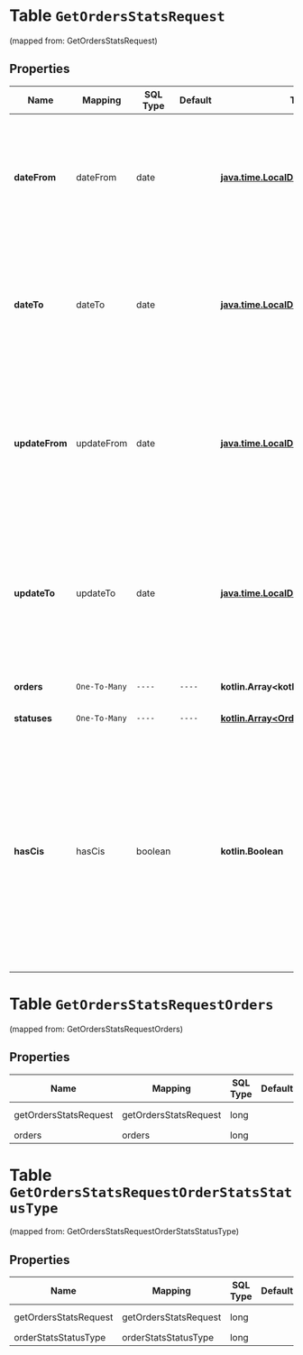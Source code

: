 
# Table `GetOrdersStatsRequest`
(mapped from: GetOrdersStatsRequest)

## Properties
Name | Mapping | SQL Type | Default | Type | Description | Notes
---- | ------- | -------- | ------- | ---- | ----------- | -----
**dateFrom** | dateFrom | date |  | [**java.time.LocalDate**](java.time.LocalDate.md) | Начальная дата, когда заказ был сформирован.  Формат даты: &#x60;ГГГГ‑ММ‑ДД&#x60;.  Нельзя использовать вместе с параметрами &#x60;updateFrom&#x60; и &#x60;updateTo&#x60;.  |  [optional]
**dateTo** | dateTo | date |  | [**java.time.LocalDate**](java.time.LocalDate.md) | Конечная дата, когда заказ был сформирован.  Формат даты: &#x60;ГГГГ‑ММ‑ДД&#x60;.  Нельзя использовать вместе с параметрами &#x60;updateFrom&#x60; и &#x60;updateTo&#x60;.  |  [optional]
**updateFrom** | updateFrom | date |  | [**java.time.LocalDate**](java.time.LocalDate.md) | Начальная дата периода, за который были изменения статуса заказа.  Формат даты: &#x60;ГГГГ‑ММ‑ДД&#x60;.  Нельзя использовать вместе с параметрами &#x60;dateFrom&#x60; и &#x60;dateTo&#x60;.  |  [optional]
**updateTo** | updateTo | date |  | [**java.time.LocalDate**](java.time.LocalDate.md) | Конечная дата периода, за который были изменения статуса заказа.  Формат даты: &#x60;ГГГГ‑ММ‑ДД&#x60;.  Нельзя использовать вместе с параметрами &#x60;dateFrom&#x60; и &#x60;dateTo&#x60;.  |  [optional]
**orders** | `One-To-Many` | `----` | `----`  | **kotlin.Array&lt;kotlin.Long&gt;** | Список идентификаторов заказов. |  [optional]
**statuses** | `One-To-Many` | `----` | `----`  | [**kotlin.Array&lt;OrderStatsStatusType&gt;**](OrderStatsStatusType.md) | Список статусов заказов. |  [optional]
**hasCis** | hasCis | boolean |  | **kotlin.Boolean** | Нужно ли вернуть только те заказы, в составе которых есть хотя бы один товар с кодом идентификации [в системе «Честный ЗНАК»](https://честныйзнак.рф/):  * &#x60;true&#x60; — да. * &#x60;false&#x60; — нет. Такие коды присваиваются товарам, которые подлежат маркировке и относятся к определенным категориям.  |  [optional]






# **Table `GetOrdersStatsRequestOrders`**
(mapped from: GetOrdersStatsRequestOrders)

## Properties
Name | Mapping | SQL Type | Default | Type | Description | Notes
---- | ------- | -------- | ------- | ---- | ----------- | -----
getOrdersStatsRequest | getOrdersStatsRequest | long | | kotlin.Long | Primary Key | *one*
orders | orders | long | | kotlin.Long | Foreign Key | *many*



# **Table `GetOrdersStatsRequestOrderStatsStatusType`**
(mapped from: GetOrdersStatsRequestOrderStatsStatusType)

## Properties
Name | Mapping | SQL Type | Default | Type | Description | Notes
---- | ------- | -------- | ------- | ---- | ----------- | -----
getOrdersStatsRequest | getOrdersStatsRequest | long | | kotlin.Long | Primary Key | *one*
orderStatsStatusType | orderStatsStatusType | long | | kotlin.Long | Foreign Key | *many*




